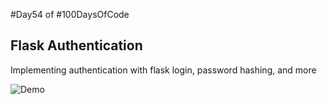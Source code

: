 #Day54 of #100DaysOfCode


##  Flask Authentication
Implementing authentication with flask login, password hashing, and more

![Demo](https://github.com/A3AJAGBE/FlaskAuthentication/blob/main/flask-auth.gif)
